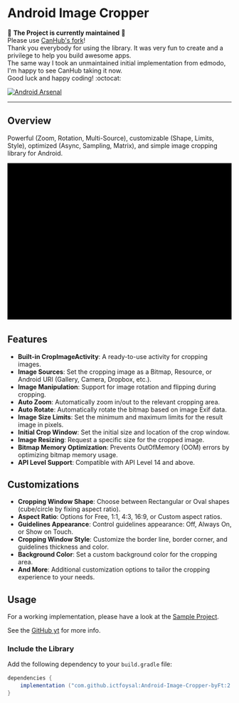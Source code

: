 # Android Image Cropper

🚩 **The Project is currently maintained** 🚩  
Please use [CanHub's fork](https://github.com/ictfoysal/Android-Image-Cropper-byFt)!  
Thank you everybody for using the library. It was very fun to create and a privilege to help you build awesome apps.  
The same way I took an unmaintained initial implementation from edmodo, I'm happy to see CanHub taking it now.  
Good luck and happy coding! :octocat:

[![Android Arsenal](https://img.shields.io/badge/Android%20Arsenal-Android--Image--Cropper-brightgreen.svg?style=flat)](https://android-arsenal.com/details/1/1722)

---

## Overview

Powerful (Zoom, Rotation, Multi-Source), customizable (Shape, Limits, Style), optimized (Async, Sampling, Matrix), and simple image cropping library for Android.

![Crop](https://raw.githubusercontent.com/ArthurHub/Android-Image-Cropper/master/art/demo.gif)

## Features

- **Built-in CropImageActivity**: A ready-to-use activity for cropping images.
- **Image Sources**: Set the cropping image as a Bitmap, Resource, or Android URI (Gallery, Camera, Dropbox, etc.).
- **Image Manipulation**: Support for image rotation and flipping during cropping.
- **Auto Zoom**: Automatically zoom in/out to the relevant cropping area.
- **Auto Rotate**: Automatically rotate the bitmap based on image Exif data.
- **Image Size Limits**: Set the minimum and maximum limits for the result image in pixels.
- **Initial Crop Window**: Set the initial size and location of the crop window.
- **Image Resizing**: Request a specific size for the cropped image.
- **Bitmap Memory Optimization**: Prevents OutOfMemory (OOM) errors by optimizing bitmap memory usage.
- **API Level Support**: Compatible with API Level 14 and above.

## Customizations

- **Cropping Window Shape**: Choose between Rectangular or Oval shapes (cube/circle by fixing aspect ratio).
- **Aspect Ratio**: Options for Free, 1:1, 4:3, 16:9, or Custom aspect ratios.
- **Guidelines Appearance**: Control guidelines appearance: Off, Always On, or Show on Touch.
- **Cropping Window Style**: Customize the border line, border corner, and guidelines thickness and color.
- **Background Color**: Set a custom background color for the cropping area.
- **And More**: Additional customization options to tailor the cropping experience to your needs.

## Usage

For a working implementation, please have a look at the [Sample Project](https://github.com/ArthurHub/Android-Image-Cropper/tree/master/sample).

See the [GitHub yt](https://www.youtube.com/@IctFoysal) for more info.

### Include the Library

Add the following dependency to your `build.gradle` file:

```groovy
dependencies {
    implementation ("com.github.ictfoysal:Android-Image-Cropper-byFt:2.9")
}

